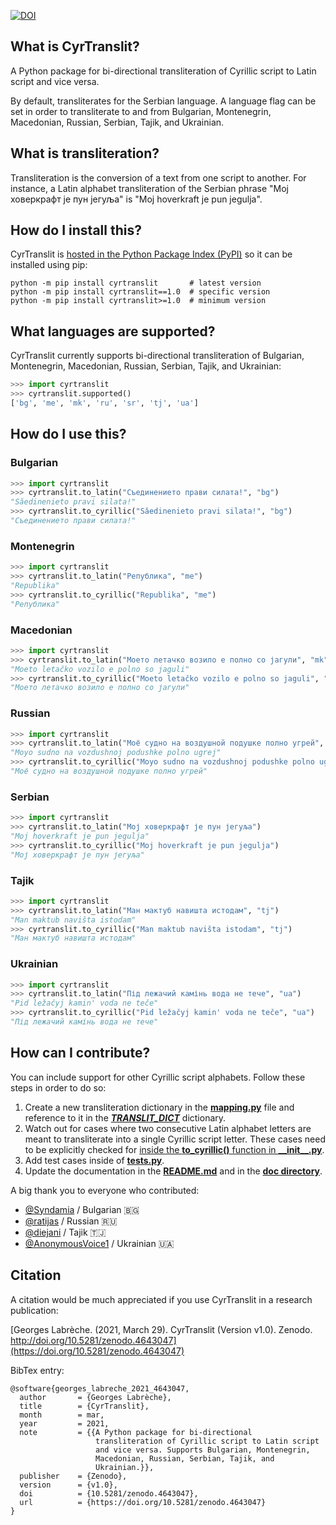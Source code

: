 [![DOI](https://zenodo.org/badge/DOI/10.5281/zenodo.4643047.svg)](https://doi.org/10.5281/zenodo.4643047)

## What is CyrTranslit?
A Python package for bi-directional transliteration of Cyrillic script to Latin script and vice versa.

By default, transliterates for the Serbian language. A language flag can be set in order to transliterate to and from Bulgarian, Montenegrin, Macedonian, Russian, Serbian, Tajik, and Ukrainian.

## What is transliteration?
Transliteration is the conversion of a text from one script to another. For instance, a Latin alphabet transliteration of the Serbian phrase "Мој ховеркрафт је пун јегуља" is "Moj hoverkraft je pun jegulja".

## How do I install this?
CyrTranslit is [hosted in the Python Package Index (PyPI)](https://pypi.python.org/pypi/cyrtranslit) so it can be installed using pip:
```
python -m pip install cyrtranslit       # latest version
python -m pip install cyrtranslit==1.0  # specific version
python -m pip install cyrtranslit>=1.0  # minimum version
```

## What languages are supported?
CyrTranslit currently supports bi-directional transliteration of Bulgarian, Montenegrin, Macedonian, Russian, Serbian, Tajik, and Ukrainian:
```python
>>> import cyrtranslit
>>> cyrtranslit.supported()
['bg', 'me', 'mk', 'ru', 'sr', 'tj', 'ua']
```
## How do I use this? 

### Bulgarian
```python
>>> import cyrtranslit
>>> cyrtranslit.to_latin("Съединението прави силата!", "bg")
"Săedinenieto pravi silata!"
>>> cyrtranslit.to_cyrillic("Săedinenieto pravi silata!", "bg")
"Съединението прави силата!"
```

### Montenegrin
```python
>>> import cyrtranslit
>>> cyrtranslit.to_latin("Република", "me")
"Republika"
>>> cyrtranslit.to_cyrillic("Republika", "me")
"Република"
```

### Macedonian
```python
>>> import cyrtranslit
>>> cyrtranslit.to_latin("Моето летачко возило е полно со јагули", "mk")
"Moeto letačko vozilo e polno so jaguli"
>>> cyrtranslit.to_cyrillic("Moeto letačko vozilo e polno so jaguli", "mk")
"Моето летачко возило е полно со јагули"
```
### Russian
```python
>>> import cyrtranslit
>>> cyrtranslit.to_latin("Моё судно на воздушной подушке полно угрей", "ru")
"Moyo sudno na vozdushnoj podushke polno ugrej"
>>> cyrtranslit.to_cyrillic("Moyo sudno na vozdushnoj podushke polno ugrej", "ru")
"Моё судно на воздушной подушке полно угрей"
```

### Serbian
```python
>>> import cyrtranslit
>>> cyrtranslit.to_latin("Мој ховеркрафт је пун јегуља")
"Moj hoverkraft je pun jegulja"
>>> cyrtranslit.to_cyrillic("Moj hoverkraft je pun jegulja")
"Мој ховеркрафт је пун јегуља"
```

### Tajik
```python
>>> import cyrtranslit
>>> cyrtranslit.to_latin("Ман мактуб навишта истодам", "tj")
"Man maktub navišta istodam"
>>> cyrtranslit.to_cyrillic("Man maktub navišta istodam", "tj")
"Ман мактуб навишта истодам"
```

### Ukrainian
```python
>>> import cyrtranslit
>>> cyrtranslit.to_latin("Під лежачий камінь вода не тече", "ua")
"Pid ležačyj kamin' voda ne teče"
>>> cyrtranslit.to_cyrillic("Pid ležačyj kamin' voda ne teče", "ua")
"Під лежачий камінь вода не тече"
```

## How can I contribute?
You can include support for other Cyrillic script alphabets. Follow these steps in order to do so:

1. Create a new transliteration dictionary in the **[mapping.py](https://github.com/opendatakosovo/cyrillic-transliteration/blob/master/cyrtranslit/mapping.py)** file and reference to it in the _**[TRANSLIT\_DICT](https://github.com/opendatakosovo/cyrillic-transliteration/blob/4eabac0526f7cfb0fa39d6b9481ee3b5189dafe2/cyrtranslit/mapping.py#L261-L290)**_ dictionary.
2. Watch out for cases where two consecutive Latin alphabet letters are meant to transliterate into a single Cyrillic script letter. These cases need to be explicitly checked for [inside the **to_cyrillic()** function in **\_\_init\_\_.py**](https://github.com/opendatakosovo/cyrillic-transliteration/blob/4eabac0526f7cfb0fa39d6b9481ee3b5189dafe2/cyrtranslit/__init__.py#L62-L156).
3. Add test cases inside of **[tests.py](https://github.com/opendatakosovo/cyrillic-transliteration/blob/master/tests.py)**.
4. Update the documentation in the **[README.md](https://github.com/opendatakosovo/cyrillic-transliteration/blob/master/README.md)** and in the **[doc directory](https://github.com/opendatakosovo/cyrillic-transliteration/blob/master/doc)**. 

A big thank you to everyone who contributed:
- [@Syndamia](https://github.com/Syndamia) / Bulgarian 🇧🇬 
- [@ratijas](https://github.com/ratijas) / Russian 🇷🇺 
- [@diejani](https://github.com/diejani) / Tajik 🇹🇯 
- [@AnonymousVoice1](https://github.com/AnonymousVoice1) / Ukrainian 🇺🇦 

## Citation
A citation would be much appreciated if you use CyrTranslit in a research publication:

[Georges Labrèche. (2021, March 29). CyrTranslit (Version v1.0). Zenodo. http://doi.org/10.5281/zenodo.4643047](https://doi.org/10.5281/zenodo.4643047)

BibTex entry:
```
@software{georges_labreche_2021_4643047,
  author       = {Georges Labrèche},
  title        = {CyrTranslit},
  month        = mar,
  year         = 2021,
  note         = {{A Python package for bi-directional 
                   transliteration of Cyrillic script to Latin script
                   and vice versa. Supports Bulgarian, Montenegrin,
                   Macedonian, Russian, Serbian, Tajik, and
                   Ukrainian.}},
  publisher    = {Zenodo},
  version      = {v1.0},
  doi          = {10.5281/zenodo.4643047},
  url          = {https://doi.org/10.5281/zenodo.4643047}
}
```
